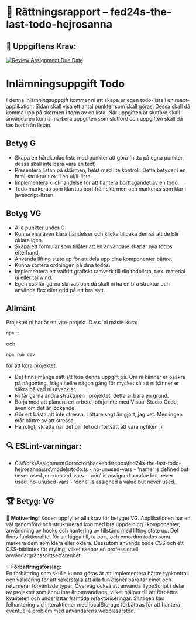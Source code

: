 # 📌 Rättningsrapport – fed24s-the-last-todo-hejrosanna

## 🎯 Uppgiftens Krav:
[![Review Assignment Due Date](https://classroom.github.com/assets/deadline-readme-button-22041afd0340ce965d47ae6ef1cefeee28c7c493a6346c4f15d667ab976d596c.svg)](https://classroom.github.com/a/VLovMVBC)
# Inlämningsuppgift Todo

I denna inlämningsuppgift kommer ni att skapa er egen todo-lista i en react-applikation.
Sidan skall visa ett antal punkter som skall göras. Dessa skall då komma upp på skärmen i form av en lista. När uppgiften är slutförd skall användaren kunna markera uppgiften som slutförd och uppgiften skall då tas bort från listan.

## Betyg G

- Skapa en hårdkodad lista med punkter att göra (hitta på egna punkter, dessa skall inte bara vara en text)
- Presentera listan på skärmen, helst med lite kontroll. Detta betyder i en html-struktur t.ex. i en ul/li-lista
- Implementera klickhändelse för att hantera borttagandet av en todo.
- Todo markeras som klar/tas bort från skärmen och markeras som klar i javascript-listan.

## Betyg VG

- Alla punkter under G
- Kunna visa även klara händelser och klicka tillbaka den så att de blir oklara igen.
- Skapa ett formulär som tillåter att en användare skapar nya todos efterhand.
- Använda lifting state up för att dela upp dina komponenter bättre.
- Kunna sortera ordningen på dina todos.
- Implementera ett valfritt grafiskt ramverk till din todolista, t.ex. material ui eller tailwind.
- Egen css får gärna skrivas och då skall ni ha en bra struktur och använda flex eller grid på ett bra sätt.

## Allmänt

Projektet ni har är ett vite-projekt. D.v.s. ni måste köra:

```shell
npm i
```

och

```shell
npm run dev 
```

för att köra projektet.

- Det finns många sätt att lösa denna uppgift på. Om ni känner er osäkra på någonting, fråga hellre någon gång för mycket så att ni känner er säkra på vad ni utvecklar.
- Ni får gärna ändra strukturen i projektet, detta är bara en grund.
- Börja med att planera ert arbete, börja inte med Visual Studio Code, även om det är lockande.
- Gör ert bästa att inte stressa. Lättare sagt än gjort, jag vet. Men ingen mår bättre av att stressa.
- Ha roligt, skratta när det blir fel och fortsätt att vara nyfiken :)


## 🔍 ESLint-varningar:
- C:\Work\AssignmentCorrector\backend\repos\fed24s-the-last-todo-hejrosanna\src\models\todo.ts - no-unused-vars - 'name' is defined but never used.,no-unused-vars - 'prio' is assigned a value but never used.,no-unused-vars - 'done' is assigned a value but never used.

## 🏆 **Betyg: VG**
📌 **Motivering:** Koden uppfyller alla krav för betyget VG. Applikationen har en väl genomförd och strukturerad kod med bra uppdelning i komponenter, användning av hooks och hantering av tillstånd med lifting state up. Det finns funktionalitet för att lägga till, ta bort, och omordna todos samt markera dem som klara eller oklara. Dessutom används både CSS och ett CSS-bibliotek för styling, vilket skapar en professionell användargränssnittserfarenhet.

💡 **Förbättringsförslag:**  
En förbättring som skulle kunna göras är att implementera bättre typkontroll och validering för att säkerställa att alla funktioner bara tar emot och returnerar förväntade typer. Överväg också att använda TypeScript i delar av projektet som ännu inte är omvandlade, vilket hjälper till att förbättra kvaliteten och underlättar framtida refaktoriseringar. Slutligen kan felhantering vid interaktioner med localStorage förbättras för att hantera eventuella problem med användarens webbläsarstöd.